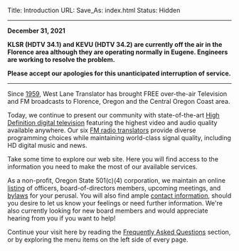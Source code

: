 Title: Introduction
URL:
Save_As: index.html
Status: Hidden

---

<b>
December 31, 2021

KLSR (HDTV 34.1) and KEVU (HDTV 34.2)
are currently off the air in the Florence area
although they are operating normally in Eugene.
Engineers are working to resolve the
problem.

Please accept our apologies for this unanticipated interruption of
service.
</b>

---

Since [1959]({filename}About/History.md), West Lane Translator has
brought FREE over-the-air Television and FM broadcasts to Florence,
Oregon and the Central Oregon Coast area.

Today, we continue to present our community with state-of-the-art
[High Definition digital television]({filename}HDTV.md) featuring the
highest video and audio quality available anywhere. Our six [FM radio
translators]({filename}FM.md) provide diverse programming choices
while maintaining world-class signal quality, including HD digital
music and news.

Take some time to explore our web site. Here you will find access to
the information you need to make the most of our available services.

As a non-profit, Oregon State 501(c)(4) corporation, we maintain an
online [listing]({filename}About/Governance.md) of officers,
board-of-directors members, upcoming meetings, and
[bylaws]({static}/pdfs/WLT_Bylaws_January_27_2021_distribution.pdf) for your
perusal. You will also find ample [contact
information]({filename}About/Contact.md), should you desire to let us
know your feelings or need further information.  We're also currently
looking for new board members and would appreciate hearing from you if
you want to help!

Continue your visit here by reading the [Frequently Asked
Questions]({filename}FAQ.md) section, or by exploring the menu items
on the left side of every page.
